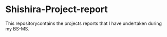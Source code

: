 # Shishira-Project-report
This repositorycontains the projects reports that I have undertaken during my BS-MS.
